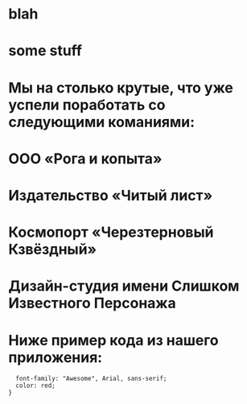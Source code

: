 # blah
# some stuff
# Мы на столько крутые, что уже успели поработать со следующими команиями:

# ООО «Рога и копыта»
# Издательство «Читый лист»
# Космопорт «Черезтерновый Кзвёздный»
# Дизайн-студия имени Слишком Известного Персонажа
# Ниже пример кода из нашего приложения:

```.selector {
  font-family: "Awesome", Arial, sans-serif;
  color: red;
}
